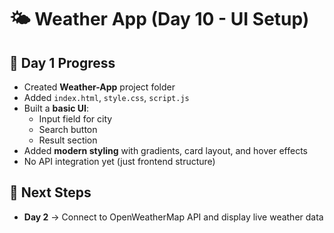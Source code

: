 # 🌤️ Weather App (Day 10 - UI Setup)

## 📅 Day 1 Progress
- Created **Weather-App** project folder
- Added `index.html`, `style.css`, `script.js`
- Built a **basic UI**:
  - Input field for city
  - Search button
  - Result section
- Added **modern styling** with gradients, card layout, and hover effects
- No API integration yet (just frontend structure)

## 🚀 Next Steps
- **Day 2** → Connect to OpenWeatherMap API and display live weather data
